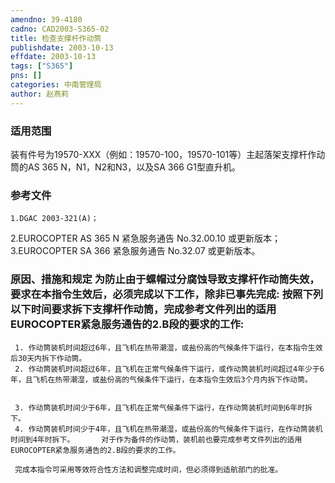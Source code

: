 ```yaml
---
amendno: 39-4180  
cadno: CAD2003-S365-02  
title: 检查支撑杆作动筒  
publishdate: 2003-10-13  
effdate: 2003-10-13  
tags: ["S365"]  
pns: []  
categories: 中南管理局  
author: 赵燕莉  
---
```

  
### 适用范围  
装有件号为19570-XXX（例如：19570-100，19570-101等）主起落架支撑杆作动筒的AS 365 N，N1，N2和N3，以及SA 366 G1型直升机。  
  
<!--more-->  
### 参考文件  
    1.DGAC 2003-321(A)；  
2.EUROCOPTER AS 365 N 紧急服务通告 No.32.00.10 或更新版本；  
    3.EUROCOPTER SA 366 紧急服务通告 No.32.07 或更新版本。  
  
### 原因、措施和规定 为防止由于螺帽过分腐蚀导致支撑杆作动筒失效，要求在本指令生效后，必须完成以下工作，除非已事先完成:     按照下列以下时间要求拆下支撑杆作动筒，完成参考文件列出的适用EUROCOPTER紧急服务通告的2.B段的要求的工作:  
     1. 作动筒装机时间超过6年，且飞机在热带潮湿，或盐份高的气候条件下运行，在本指令生效后30天内拆下作动筒。  
     2. 作动筒装机时间超过6年，且飞机在正常气候条件下运行，或作动筒装机时间超过4年少于6年，且飞机在热带潮湿，或盐份高的气候条件下运行，在本指令生效后3个月内拆下作动筒。  
  
  
     3. 作动筒装机时间少于6年，且飞机在正常气候条件下运行，在作动筒装机时间到6年时拆下。  
     4. 作动筒装机时间少于4年，且飞机在热带潮湿，或盐份高的气候条件下运行，在作动筒装机时间到4年时拆下。      对于作为备件的作动筒，装机前也要完成参考文件列出的适用EUROCOPTER紧急服务通告的2.B段的要求的工作。  
  
     完成本指令可采用等效符合性方法和调整完成时间，但必须得到适航部门的批准。  
